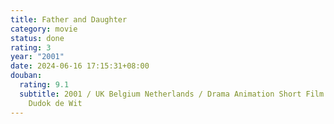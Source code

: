 ```yaml
---
title: Father and Daughter
category: movie
status: done
rating: 3
year: "2001"
date: 2024-06-16 17:15:31+08:00
douban:
  rating: 9.1
  subtitle: 2001 / UK Belgium Netherlands / Drama Animation Short Film / Michael
    Dudok de Wit
---
```



